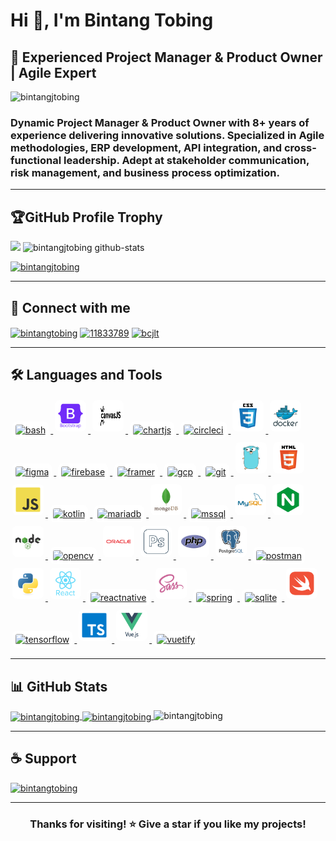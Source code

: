 <div align="left">

# Hi 👋, I'm Bintang Tobing
## 🚀 Experienced Project Manager & Product Owner | Agile Expert
<p align="left"> <img src="https://komarev.com/ghpvc/?username=bintangjtobing&label=Profile%20views&color=0e75b6&style=flat" alt="bintangjtobing" /> </p>

### Dynamic Project Manager & Product Owner with 8+ years of experience delivering innovative solutions. Specialized in Agile methodologies, ERP development, API integration, and cross-functional leadership. Adept at stakeholder communication, risk management, and business process optimization.
---
## 🏆GitHub Profile Trophy
<a href="https://u8views.com/github/bintangjtobing"><img src="https://u8views.com/api/v1/github/profiles/47741235/views/day-week-month-total-count.svg"></a>
![bintangjtobing github-stats](https://stats.dooboo.io/api/github-stats-advanced?login=bintangjtobing)
<p align="left"> <a href="https://github.com/ryo-ma/github-profile-trophy"><img src="https://github-profile-trophy.vercel.app/?username=bintangjtobing&theme=onedark&margin-w=15&margin-h=15&column=5&no-frame=true" alt="bintangjtobing" /></a> </p>

</div>

---

## 🔗 Connect with me

<p align="left">
<a href="https://linkedin.com/in/bintangtobing" target="blank"><img align="center" src="https://raw.githubusercontent.com/rahuldkjain/github-profile-readme-generator/master/src/images/icons/Social/linked-in-alt.svg" alt="bintangtobing" height="30" width="40" /></a>
<a href="https://stackoverflow.com/users/11833789/bin-ski" target="blank"><img align="center" src="https://raw.githubusercontent.com/rahuldkjain/github-profile-readme-generator/master/src/images/icons/Social/stack-overflow.svg" alt="11833789" height="30" width="40" /></a>
<a href="https://instagram.com/bcjlt" target="blank"><img align="center" src="https://raw.githubusercontent.com/rahuldkjain/github-profile-readme-generator/master/src/images/icons/Social/instagram.svg" alt="bcjlt" height="30" width="40" /></a>
</p>

---

## 🛠️ Languages and Tools
<p align="left"> 
<a href="https://www.gnu.org/software/bash/" target="_blank" rel="noreferrer"> <img src="https://www.vectorlogo.zone/logos/gnu_bash/gnu_bash-icon.svg" alt="bash" width="40" height="40" style="background-color: #fff; padding: 5px; margin: 3px; border-radius: 8px;"/> </a> 
<a href="https://getbootstrap.com" target="_blank" rel="noreferrer"> <img src="https://raw.githubusercontent.com/devicons/devicon/master/icons/bootstrap/bootstrap-plain-wordmark.svg" alt="bootstrap" width="40" height="40" style="background-color: white; padding: 5px; margin: 3px; border-radius: 8px;"/> </a> 
<a href="https://canvasjs.com" target="_blank" rel="noreferrer"> <img src="https://raw.githubusercontent.com/Hardik0307/Hardik0307/master/assets/canvasjs-charts.svg" alt="canvasjs" width="40" height="40" style="background-color: white; padding: 5px; margin: 3px; border-radius: 8px;"/> </a> 
<a href="https://www.chartjs.org" target="_blank" rel="noreferrer"> <img src="https://www.chartjs.org/media/logo-title.svg" alt="chartjs" width="40" height="40" style="background-color: white; padding: 5px; margin: 3px; border-radius: 8px;"/> </a> 
<a href="https://circleci.com" target="_blank" rel="noreferrer"> <img src="https://www.vectorlogo.zone/logos/circleci/circleci-icon.svg" alt="circleci" width="40" height="40" style="background-color: white; padding: 5px; margin: 3px; border-radius: 8px;"/> </a> 
<a href="https://www.w3schools.com/css/" target="_blank" rel="noreferrer"> <img src="https://raw.githubusercontent.com/devicons/devicon/master/icons/css3/css3-original-wordmark.svg" alt="css3" width="40" height="40" style="background-color: white; padding: 5px; margin: 3px; border-radius: 8px;"/> </a> 
<a href="https://www.docker.com/" target="_blank" rel="noreferrer"> <img src="https://raw.githubusercontent.com/devicons/devicon/master/icons/docker/docker-original-wordmark.svg" alt="docker" width="40" height="40" style="background-color: white; padding: 5px; margin: 3px; border-radius: 8px;"/> </a> 
<a href="https://www.figma.com/" target="_blank" rel="noreferrer"> <img src="https://www.vectorlogo.zone/logos/figma/figma-icon.svg" alt="figma" width="40" height="40" style="background-color: white; padding: 5px; margin: 3px; border-radius: 8px;"/> </a> 
<a href="https://firebase.google.com/" target="_blank" rel="noreferrer"> <img src="https://www.vectorlogo.zone/logos/firebase/firebase-icon.svg" alt="firebase" width="40" height="40" style="background-color: white; padding: 5px; margin: 3px; border-radius: 8px;"/> </a> 
<a href="https://www.framer.com/" target="_blank" rel="noreferrer"> <img src="https://www.vectorlogo.zone/logos/framer/framer-icon.svg" alt="framer" width="40" height="40" style="background-color: white; padding: 5px; margin: 3px; border-radius: 8px;"/> </a> 
<a href="https://cloud.google.com" target="_blank" rel="noreferrer"> <img src="https://www.vectorlogo.zone/logos/google_cloud/google_cloud-icon.svg" alt="gcp" width="40" height="40" style="background-color: white; padding: 5px; margin: 3px; border-radius: 8px;"/> </a> 
<a href="https://git-scm.com/" target="_blank" rel="noreferrer"> <img src="https://www.vectorlogo.zone/logos/git-scm/git-scm-icon.svg" alt="git" width="40" height="40" style="background-color: white; padding: 5px; margin: 3px; border-radius: 8px;"/> </a> 
<a href="https://golang.org" target="_blank" rel="noreferrer"> <img src="https://raw.githubusercontent.com/devicons/devicon/master/icons/go/go-original.svg" alt="go" width="40" height="40" style="background-color: white; padding: 5px; margin: 3px; border-radius: 8px;"/> </a> 
<a href="https://www.w3.org/html/" target="_blank" rel="noreferrer"> <img src="https://raw.githubusercontent.com/devicons/devicon/master/icons/html5/html5-original-wordmark.svg" alt="html5" width="40" height="40" style="background-color: white; padding: 5px; margin: 3px; border-radius: 8px;"/> </a> 
<a href="https://developer.mozilla.org/en-US/docs/Web/JavaScript" target="_blank" rel="noreferrer"> <img src="https://raw.githubusercontent.com/devicons/devicon/master/icons/javascript/javascript-original.svg" alt="javascript" width="40" height="40" style="background-color: white; padding: 5px; margin: 3px; border-radius: 8px;"/> </a> 
<a href="https://kotlinlang.org" target="_blank" rel="noreferrer"> <img src="https://www.vectorlogo.zone/logos/kotlinlang/kotlinlang-icon.svg" alt="kotlin" width="40" height="40" style="background-color: white; padding: 5px; margin: 3px; border-radius: 8px;"/> </a> 
<a href="https://mariadb.org/" target="_blank" rel="noreferrer"> <img src="https://www.vectorlogo.zone/logos/mariadb/mariadb-icon.svg" alt="mariadb" width="40" height="40" style="background-color: white; padding: 5px; margin: 3px; border-radius: 8px;"/> </a> 
<a href="https://www.mongodb.com/" target="_blank" rel="noreferrer"> <img src="https://raw.githubusercontent.com/devicons/devicon/master/icons/mongodb/mongodb-original-wordmark.svg" alt="mongodb" width="40" height="40" style="background-color: white; padding: 5px; margin: 3px; border-radius: 8px;"/> </a> 
<a href="https://www.microsoft.com/en-us/sql-server" target="_blank" rel="noreferrer"> <img src="https://www.svgrepo.com/show/303229/microsoft-sql-server-logo.svg" alt="mssql" width="40" height="40" style="background-color: white; padding: 5px; margin: 3px; border-radius: 8px;"/> </a> 
<a href="https://www.mysql.com/" target="_blank" rel="noreferrer"> <img src="https://raw.githubusercontent.com/devicons/devicon/master/icons/mysql/mysql-original-wordmark.svg" alt="mysql" width="40" height="40" style="background-color: white; padding: 5px; margin: 3px; border-radius: 8px;"/> </a> 
<a href="https://www.nginx.com" target="_blank" rel="noreferrer"> <img src="https://raw.githubusercontent.com/devicons/devicon/master/icons/nginx/nginx-original.svg" alt="nginx" width="40" height="40" style="background-color: white; padding: 5px; margin: 3px; border-radius: 8px;"/> </a> 
<a href="https://nodejs.org" target="_blank" rel="noreferrer"> <img src="https://raw.githubusercontent.com/devicons/devicon/master/icons/nodejs/nodejs-original-wordmark.svg" alt="nodejs" width="40" height="40" style="background-color: white; padding: 5px; margin: 3px; border-radius: 8px;"/> </a> 
<a href="https://opencv.org/" target="_blank" rel="noreferrer"> <img src="https://www.vectorlogo.zone/logos/opencv/opencv-icon.svg" alt="opencv" width="40" height="40" style="background-color: white; padding: 5px; margin: 3px; border-radius: 8px;"/> </a> 
<a href="https://www.oracle.com/" target="_blank" rel="noreferrer"> <img src="https://raw.githubusercontent.com/devicons/devicon/master/icons/oracle/oracle-original.svg" alt="oracle" width="40" height="40" style="background-color: white; padding: 5px; margin: 3px; border-radius: 8px;"/> </a> 
<a href="https://www.photoshop.com/en" target="_blank" rel="noreferrer"> <img src="https://raw.githubusercontent.com/devicons/devicon/master/icons/photoshop/photoshop-line.svg" alt="photoshop" width="40" height="40" style="background-color: white; padding: 5px; margin: 3px; border-radius: 8px;"/> </a> 
<a href="https://www.php.net" target="_blank" rel="noreferrer"> <img src="https://raw.githubusercontent.com/devicons/devicon/master/icons/php/php-original.svg" alt="php" width="40" height="40" style="background-color: white; padding: 5px; margin: 3px; border-radius: 8px;"/> </a> 
<a href="https://www.postgresql.org" target="_blank" rel="noreferrer"> <img src="https://raw.githubusercontent.com/devicons/devicon/master/icons/postgresql/postgresql-original-wordmark.svg" alt="postgresql" width="40" height="40" style="background-color: white; padding: 5px; margin: 3px; border-radius: 8px;"/> </a> 
<a href="https://postman.com" target="_blank" rel="noreferrer"> <img src="https://www.vectorlogo.zone/logos/getpostman/getpostman-icon.svg" alt="postman" width="40" height="40" style="background-color: white; padding: 5px; margin: 3px; border-radius: 8px;"/> </a> 
<a href="https://www.python.org" target="_blank" rel="noreferrer"> <img src="https://raw.githubusercontent.com/devicons/devicon/master/icons/python/python-original.svg" alt="python" width="40" height="40" style="background-color: white; padding: 5px; margin: 3px; border-radius: 8px;"/> </a> 
<a href="https://reactjs.org/" target="_blank" rel="noreferrer"> <img src="https://raw.githubusercontent.com/devicons/devicon/master/icons/react/react-original-wordmark.svg" alt="react" width="40" height="40" style="background-color: white; padding: 5px; margin: 3px; border-radius: 8px;"/> </a> 
<a href="https://reactnative.dev/" target="_blank" rel="noreferrer"> <img src="https://reactnative.dev/img/header_logo.svg" alt="reactnative" width="40" height="40" style="background-color: white; padding: 5px; margin: 3px; border-radius: 8px;"/> </a> 
<a href="https://sass-lang.com" target="_blank" rel="noreferrer"> <img src="https://raw.githubusercontent.com/devicons/devicon/master/icons/sass/sass-original.svg" alt="sass" width="40" height="40" style="background-color: white; padding: 5px; margin: 3px; border-radius: 8px;"/> </a> 
<a href="https://spring.io/" target="_blank" rel="noreferrer"> <img src="https://www.vectorlogo.zone/logos/springio/springio-icon.svg" alt="spring" width="40" height="40" style="background-color: white; padding: 5px; margin: 3px; border-radius: 8px;"/> </a> 
<a href="https://www.sqlite.org/" target="_blank" rel="noreferrer"> <img src="https://www.vectorlogo.zone/logos/sqlite/sqlite-icon.svg" alt="sqlite" width="40" height="40" style="background-color: white; padding: 5px; margin: 3px; border-radius: 8px;"/> </a> 
<a href="https://developer.apple.com/swift/" target="_blank" rel="noreferrer"> <img src="https://raw.githubusercontent.com/devicons/devicon/master/icons/swift/swift-original.svg" alt="swift" width="40" height="40" style="background-color: white; padding: 5px; margin: 3px; border-radius: 8px;"/> </a> 
<a href="https://www.tensorflow.org" target="_blank" rel="noreferrer"> <img src="https://www.vectorlogo.zone/logos/tensorflow/tensorflow-icon.svg" alt="tensorflow" width="40" height="40" style="background-color: white; padding: 5px; margin: 3px; border-radius: 8px;"/> </a> 
<a href="https://www.typescriptlang.org/" target="_blank" rel="noreferrer"> <img src="https://raw.githubusercontent.com/devicons/devicon/master/icons/typescript/typescript-original.svg" alt="typescript" width="40" height="40" style="background-color: white; padding: 5px; margin: 3px; border-radius: 8px;"/> </a> 
<a href="https://vuejs.org/" target="_blank" rel="noreferrer"> <img src="https://raw.githubusercontent.com/devicons/devicon/master/icons/vuejs/vuejs-original-wordmark.svg" alt="vuejs" width="40" height="40" style="background-color: white; padding: 5px; margin: 3px; border-radius: 8px;"/> </a> 
<a href="https://vuetifyjs.com/en/" target="_blank" rel="noreferrer"> <img src="https://bestofjs.org/logos/vuetify.svg" alt="vuetify" width="40" height="40" style="background-color: white; padding: 5px; margin: 3px; border-radius: 8px;"/> </a> 
</p>

---

## 📊 GitHub Stats

<div align="left">
  <a href="https://github.com/bintangjtobing">
  <img height=200 align="center" src="https://github-readme-stats.vercel.app/api?username=bintangjtobing&show_icons=true&locale=en&theme=slateorange&hide_border=true" alt="bintangjtobing" />
</a>
<a href="https://github.com/bintangjtobing">
  <img height=200 align="center" src="https://github-readme-stats.vercel.app/api/top-langs?username=bintangjtobing&layout=compact&langs_count=8&card_width=320&show_icons=true&locale=en&theme=slateorange&hide_border=true" alt="bintangjtobing" />
</a>
<img src="https://github-readme-streak-stats.herokuapp.com?user=bintangjtobing&theme=dark&hide_border=true" style="margin-top=20px" alt="bintangjtobing" />
</div>

---

## ☕ Support

<p align="left">
<a href="https://www.buymeacoffee.com/bintangtobing"> 
  <img src="https://cdn.buymeacoffee.com/buttons/v2/default-yellow.png" height="50" width="210" alt="bintangtobing" />
</a>
</p>

---

<div align="center">
  
### Thanks for visiting! ⭐ Give a star if you like my projects!

</div>
